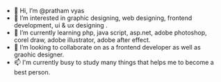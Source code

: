 - 👋 Hi, I’m @pratham vyas
- 👀 I’m interested in graphic designing, web designing, frontend development, ui & ux designing .
- 🌱 I’m currently learning php, java script, asp.net, adobe photoshop, corel draw, adobe illustrator, adobe after effect. 
- 💞️ I’m looking to collaborate on as a frontend developer as well as graohic designer.
- 📫 I'm currently busy to study many things that helps me to become a best person.

<!---
pestanji/pestanji is a ✨ special ✨ repository because its `README.md` (this file) appears on your GitHub profile.
You can click the Preview link to take a look at your changes.
--->

